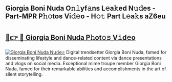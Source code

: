 ## Giorgia Boni Nuda O𝚗𝚕yf𝚊ns L𝚎a𝚔ed N𝚞𝚍es - Part-MPR P𝚑𝚘tos Vi𝚍𝚎o - H𝚘𝚝 Part L𝚎a𝚔s aZ6eu

# <h2><a href="http://kfehnx.oniu.top/?m=Giorgia+Boni+Nuda">🔗👉 🔴 Giorgia Boni Nuda P𝚑ot𝚘𝚜 V𝚒d𝚎o</a></h2>

[![Giorgia Boni Nuda Nu𝚍e𝚜](https://i.imgur.com/0qMVB7G.gif)](http://kfehnx.oniu.top/?m=Giorgia+Boni+Nuda)
Digital trendsetter Giorgia Boni Nuda, famed for disseminating lifestyle and dance-related content via dance presentations and vlogs on social media. Exceptional mime troupe member Giorgia Boni Nuda, famed for their remarkable abilities and accomplishments in the art of silent storytelling.  

